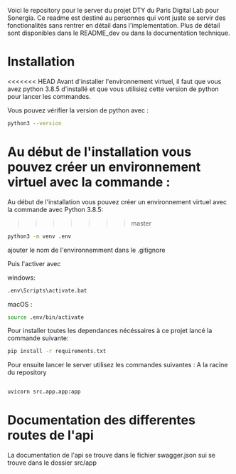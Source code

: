Voici le repository pour le server du projet DTY du Paris Digital Lab pour Sonergia.
Ce readme est destiné au personnes qui vont juste se servir des fonctionalités sans rentrer en détail dans l'implementation.
Plus de détail sont disponibles dans le README_dev ou dans la documentation technique.

# Installation

<<<<<<< HEAD
Avant d'installer l'environnement virtuel, il faut que vous avez python 3.8.5 d'installé et que vous utilisiez cette version de python pour lancer les commandes.

Vous pouvez vérifier la version de python avec :

```bash
python3 --version
```

Au début de l'installation vous pouvez créer un environnement virtuel avec la commande :
=======
Au début de l'installation vous pouvez créer un environnement virtuel avec la commande avec Python 3.8.5:

>>>>>>> master

```bash
python3 -m venv .env
```

ajouter le nom de l'environnemment dans le .gitignore

Puis l'activer avec

windows:

```bash
.env\Scripts\activate.bat
```

macOS :

```bash
source .env/bin/activate

```

Pour installer toutes les dependances nécéssaires à ce projet lancé la commande suivante:

```bash
pip install -r requirements.txt
```

Pour ensuite lancer le server utilisez les commandes suivantes :
A la racine du repository

```bash

uvicorn src.app.app:app
```

# Documentation des differentes routes de l'api

La documentation de l'api se trouve dans le fichier swagger.json sui se trouve dans le dossier src/app

